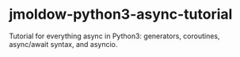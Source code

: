 # jmoldow-python3-async-tutorial
Tutorial for everything async in Python3: generators, coroutines, async/await syntax, and asyncio.
